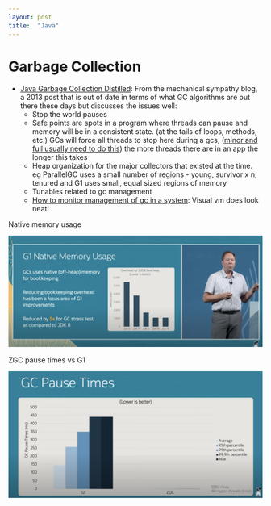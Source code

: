 ```yaml
---
layout: post
title:  "Java"
---
```


# Garbage Collection

* [Java Garbage Collection Distilled](https://mechanical-sympathy.blogspot.com/2013/07/java-garbage-collection-distilled.html): From the mechanical sympathy blog, a 2013 post that is out of date in terms of what GC algorithms are out there these days but discusses the issues well:
  * Stop the world pauses
  * Safe points are spots in a program where threads can pause and memory will be in a consistent state. (at the tails of loops, methods, etc.) GCs will force all threads to stop here during a gcs, ([minor and full usually need to do this](https://stackoverflow.com/questions/64981896/java-gc-is-minor-gc-collection-a-stw-event)) the more threads there are in an app the longer this takes
  * Heap organization for the major collectors that existed at the time. eg ParallelGC uses a small number of regions - young, survivor x n, tenured and G1 uses small, equal sized regions of memory
  * Tunables related to gc management
  * [How to monitor management of gc in a system](https://visualvm.github.io): Visual vm does look neat!

Native memory usage

![Native memory usage](/assets/images/2022/g1_native_memory_usage.png)

ZGC pause times vs G1

![ZGC pause times vs G1](/assets/images/2022/zgc_pause_times_vs_g1.png)
